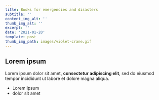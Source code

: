 ```yaml
---
title: Books for emergencies and disasters
subtitle: ''
content_img_alt: ''
thumb_img_alt: ''
excerpt: ''
date: '2021-01-20'
template: post
thumb_img_path: images/violet-crane.gif
---
```

## Lorem ipsum

Lorem ipsum dolor sit amet, **consectetur adipiscing elit**, sed do eiusmod tempor incididunt ut labore et dolore magna aliqua.

- Lorem ipsum
- dolor sit amet